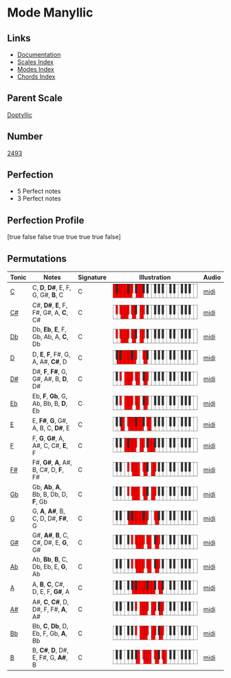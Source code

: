 # Mode Manyllic

## Links

- [Documentation](index.md)
- [Scales Index](Scales.md)
- [Modes Index](Modes.md)
- [Chords Index](Chords.md)

## Parent Scale

[Doptyllic](ScaleDoptyllic.md)

## Number

[2493](https://ianring.com/musictheory/scales/2493)

## Perfection

- 5 Perfect notes
- 3 Perfect notes

## Perfection Profile

[true false false true true true true false]

## Permutations

| Tonic | Notes | Signature | Illustration | Audio |
|-------|-------|-----------|--------------|-------|
| [C](ModeCNaturalManyllic.md) | C, **D**, **D#**, E, F, G, G#, **B**, C | C | ![CNaturalManyllic](ModeCNaturalManyllic.png) | [midi](https://github.com/edipermadi/music/blob/main/docs/ModeCNaturalManyllic.mid?raw=true) |
| [C#](ModeCSharpManyllic.md) | C#, **D#**, **E**, F, F#, G#, A, **C**, C# | C | ![CSharpManyllic](ModeCSharpManyllic.png) | [midi](https://github.com/edipermadi/music/blob/main/docs/ModeCSharpManyllic.mid?raw=true) |
| [Db](ModeDFlatManyllic.md) | Db, **Eb**, **E**, F, Gb, Ab, A, **C**, Db | C | ![DFlatManyllic](ModeDFlatManyllic.png) | [midi](https://github.com/edipermadi/music/blob/main/docs/ModeDFlatManyllic.mid?raw=true) |
| [D](ModeDNaturalManyllic.md) | D, **E**, **F**, F#, G, A, A#, **C#**, D | C | ![DNaturalManyllic](ModeDNaturalManyllic.png) | [midi](https://github.com/edipermadi/music/blob/main/docs/ModeDNaturalManyllic.mid?raw=true) |
| [D#](ModeDSharpManyllic.md) | D#, **F**, **F#**, G, G#, A#, B, **D**, D# | C | ![DSharpManyllic](ModeDSharpManyllic.png) | [midi](https://github.com/edipermadi/music/blob/main/docs/ModeDSharpManyllic.mid?raw=true) |
| [Eb](ModeEFlatManyllic.md) | Eb, **F**, **Gb**, G, Ab, Bb, B, **D**, Eb | C | ![EFlatManyllic](ModeEFlatManyllic.png) | [midi](https://github.com/edipermadi/music/blob/main/docs/ModeEFlatManyllic.mid?raw=true) |
| [E](ModeENaturalManyllic.md) | E, **F#**, **G**, G#, A, B, C, **D#**, E | C | ![ENaturalManyllic](ModeENaturalManyllic.png) | [midi](https://github.com/edipermadi/music/blob/main/docs/ModeENaturalManyllic.mid?raw=true) |
| [F](ModeFNaturalManyllic.md) | F, **G**, **G#**, A, A#, C, C#, **E**, F | C | ![FNaturalManyllic](ModeFNaturalManyllic.png) | [midi](https://github.com/edipermadi/music/blob/main/docs/ModeFNaturalManyllic.mid?raw=true) |
| [F#](ModeFSharpManyllic.md) | F#, **G#**, **A**, A#, B, C#, D, **F**, F# | C | ![FSharpManyllic](ModeFSharpManyllic.png) | [midi](https://github.com/edipermadi/music/blob/main/docs/ModeFSharpManyllic.mid?raw=true) |
| [Gb](ModeGFlatManyllic.md) | Gb, **Ab**, **A**, Bb, B, Db, D, **F**, Gb | C | ![GFlatManyllic](ModeGFlatManyllic.png) | [midi](https://github.com/edipermadi/music/blob/main/docs/ModeGFlatManyllic.mid?raw=true) |
| [G](ModeGNaturalManyllic.md) | G, **A**, **A#**, B, C, D, D#, **F#**, G | C | ![GNaturalManyllic](ModeGNaturalManyllic.png) | [midi](https://github.com/edipermadi/music/blob/main/docs/ModeGNaturalManyllic.mid?raw=true) |
| [G#](ModeGSharpManyllic.md) | G#, **A#**, **B**, C, C#, D#, E, **G**, G# | C | ![GSharpManyllic](ModeGSharpManyllic.png) | [midi](https://github.com/edipermadi/music/blob/main/docs/ModeGSharpManyllic.mid?raw=true) |
| [Ab](ModeAFlatManyllic.md) | Ab, **Bb**, **B**, C, Db, Eb, E, **G**, Ab | C | ![AFlatManyllic](ModeAFlatManyllic.png) | [midi](https://github.com/edipermadi/music/blob/main/docs/ModeAFlatManyllic.mid?raw=true) |
| [A](ModeANaturalManyllic.md) | A, **B**, **C**, C#, D, E, F, **G#**, A | C | ![ANaturalManyllic](ModeANaturalManyllic.png) | [midi](https://github.com/edipermadi/music/blob/main/docs/ModeANaturalManyllic.mid?raw=true) |
| [A#](ModeASharpManyllic.md) | A#, **C**, **C#**, D, D#, F, F#, **A**, A# | C | ![ASharpManyllic](ModeASharpManyllic.png) | [midi](https://github.com/edipermadi/music/blob/main/docs/ModeASharpManyllic.mid?raw=true) |
| [Bb](ModeBFlatManyllic.md) | Bb, **C**, **Db**, D, Eb, F, Gb, **A**, Bb | C | ![BFlatManyllic](ModeBFlatManyllic.png) | [midi](https://github.com/edipermadi/music/blob/main/docs/ModeBFlatManyllic.mid?raw=true) |
| [B](ModeBNaturalManyllic.md) | B, **C#**, **D**, D#, E, F#, G, **A#**, B | C | ![BNaturalManyllic](ModeBNaturalManyllic.png) | [midi](https://github.com/edipermadi/music/blob/main/docs/ModeBNaturalManyllic.mid?raw=true) |
